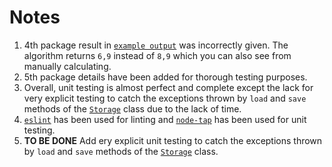 # Notes

1. 4th package result in [`example output`](../resources/example_output) was incorrectly given. The algorithm returns `6,9` instead of `8,9` which you can also see from manually calculating.
2. 5th package details have been added for thorough testing purposes.
3. Overall, unit testing is almost perfect and complete except the lack for very explicit testing to catch the exceptions thrown by `load` and `save` methods of the [`Storage`](./src/storage.ts) class due to the lack of time.
4. [`eslint`](https://www.npmjs.com/package/eslint) has been used for linting and [`node-tap`](https://www.npmjs.com/package/tap) has been used for unit testing.
5. **TO BE DONE** Add ery explicit unit testing to catch the exceptions thrown by `load` and `save` methods of the [`Storage`](./src/storage.ts) class.
